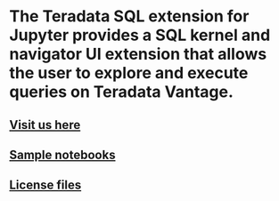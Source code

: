 # The Teradata SQL extension for Jupyter provides a SQL kernel and navigator UI extension that allows the user to explore and execute queries on Teradata Vantage.
## [Visit us here](https://teradata.github.io/jupyterextensions/)
## [Sample notebooks](https://github.com/Teradata/jupyterextensions/tree/master/notebooks)
## [License files](https://github.com/Teradata/jupyterextensions/tree/master/licensefiles)

